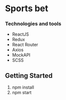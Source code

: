 # Sports bet

### Technologies and tools
* ReactJS
* Redux
* React Router
* Axios
* MockAPI
* SCSS


## Getting Started
1. npm install
2. npm start
